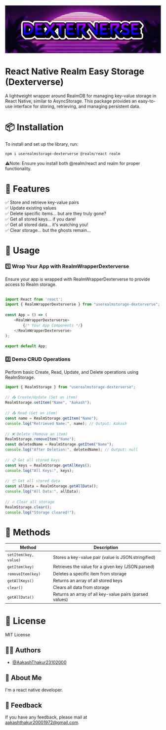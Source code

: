 ![dexterverse_logo](https://raw.githubusercontent.com/AakashThakur23102000/useRealmStorage-dexterverse/8c4a456dbf2a178c90d7d3792788190543a4afec/images/dexterverse_logo.png)

# React Native Realm Easy Storage (Dexterverse)
A lightweight wrapper around RealmDB for managing key-value storage in React Native, similar to AsyncStorage. This package provides an easy-to-use interface for storing, retrieving, and managing persistent data.

# 📦 Installation
To install and set up the library, run:

```bash
npm i userealmstorage-dexterverse @realm/react realm
```

⚠️Note: Ensure you install both @realm/react and realm for proper functionality.


# 🚀 Features

✅ Store and retrieve key-value pairs  
✅ Update existing values  
✅ Delete specific items... but are they truly gone?  
✅ Get all stored keys... if you dare!  
✅ Get all stored data... it's watching you!  
✅ Clear storage... but the ghosts remain...  

# 🔧 Usage
### 1️⃣ Wrap Your App with RealmWrapperDexterverse
Ensure your app is wrapped with RealmWrapperDexterverse to provide access to Realm storage.
```ts

import React from 'react';
import { RealmWrapperDexterverse } from "userealmstorage-dexterverse";

const App = () => (
    <RealmWrapperDexterverse>
        {/* Your App Components */}
    </RealmWrapperDexterverse>
);

export default App;
```
### 2️⃣ Demo CRUD Operations
Perform basic Create, Read, Update, and Delete operations using RealmStorage.
```ts
import { RealmStorage } from "userealmstorage-dexterverse";

// 📥 Create/Update (Set an item)
RealmStorage.setItem("Name", "Aakash");

// 📤 Read (Get an item)
const name = RealmStorage.getItem("Name");
console.log("Retrieved Name:", name); // Output: Aakash

// ❌ Delete (Remove an item)
RealmStorage.removeItem("Name");
const deletedName = RealmStorage.getItem("Name");
console.log("After Deletion:", deletedName); // Output: null

// 📋 Get all stored keys
const keys = RealmStorage.getAllKeys();
console.log("All Keys:", keys);

// 📦 Get all stored data
const allData = RealmStorage.getAllData();
console.log("All Data:", allData);

// 🔥 Clear all storage
RealmStorage.clear();
console.log("Storage cleared!");
```
# 📌 Methods

| Method                 | Description |
|------------------------|-------------|
| `setItem(key, value)`  | Stores a key-value pair (value is JSON.stringified) |
| `getItem(key)`         | Retrieves the value for a given key (JSON.parsed) |
| `removeItem(key)`      | Deletes a specific item from storage |
| `getAllKeys()`         | Returns an array of all stored keys |
| `clear()`              | Clears all data from storage |
| `getAllData()`         | Returns an array of all key-value pairs (parsed values) |

# 📜 License
MIT License

## 👨‍💻 Authors
- [@AakashThakur23102000](https://github.com/AakashThakur23102000)

## 🚀 About Me
I'm a react native developer.


## 💬 Feedback

If you have any feedback, please mail at aakashthakur20001972@gmail.com.
